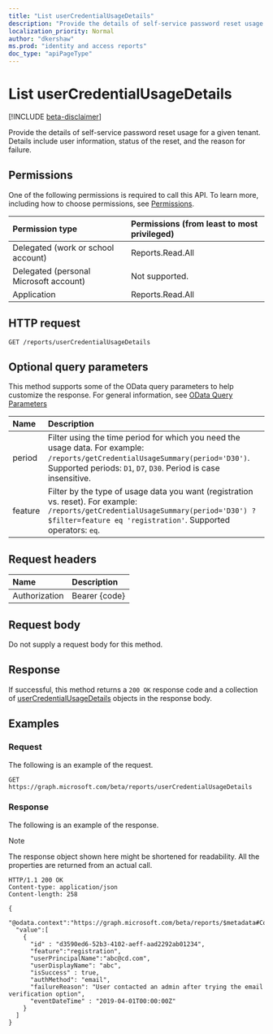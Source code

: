 ```yaml
---
title: "List userCredentialUsageDetails"
description: "Provide the details of self-service password reset usage for a given tenant."
localization_priority: Normal
author: "dkershaw"
ms.prod: "identity and access reports"
doc_type: "apiPageType"
---
```


# List userCredentialUsageDetails

[!INCLUDE [beta-disclaimer](../../includes/beta-disclaimer.md)]

Provide the details of self-service password reset usage for a given tenant. Details include user information, status of the reset, and the reason for failure.

## Permissions

One of the following permissions is required to call this API. To learn more, including how to choose permissions, see [Permissions](/graph/permissions-reference).

| Permission type                        | Permissions (from least to most privileged) |
|:---------------------------------------|:--------------------------------------------|
| Delegated (work or school account)     | Reports.Read.All |
| Delegated (personal Microsoft account) | Not supported. |
| Application                            | Reports.Read.All |

## HTTP request

<!-- { "blockType": "ignored" } -->

```http
GET /reports/userCredentialUsageDetails
```

## Optional query parameters

This method supports some of the OData query parameters to help customize the response. For general information, see [OData Query Parameters](/graph/query-parameters)

| Name | Description |
|:---- |:----------- |
| period | Filter using the time period for which you need the usage data. For example: `/reports/getCredentialUsageSummary(period='D30')`. Supported periods: `D1`, `D7`, `D30`. Period is case insensitive. |
| feature | Filter by the type of usage data you want (registration vs. reset). For example: `/reports/getCredentialUsageSummary(period='D30') ?$filter=feature eq 'registration'`. Supported operators: `eq`. |

## Request headers

| Name      |Description|
|:----------|:----------|
| Authorization | Bearer {code} |

## Request body

Do not supply a request body for this method.

## Response

If successful, this method returns a `200 OK` response code and a collection of [userCredentialUsageDetails](../resources/usercredentialusagedetails.md) objects in the response body.

## Examples

### Request

The following is an example of the request.
<!-- {
  "blockType": "request",
  "name": "get_usercredentialusagedetails"
}-->

```http
GET https://graph.microsoft.com/beta/reports/userCredentialUsageDetails
```

### Response

The following is an example of the response.

> [!NOTE]
> The response object shown here might be shortened for readability. All the properties are returned from an actual call.

<!-- {
  "blockType": "response",
  "truncated": true,
  "@odata.type": "microsoft.graph.userCredentialUsageDetails",
  "isCollection": true
} -->

```http
HTTP/1.1 200 OK
Content-type: application/json
Content-length: 258

{
  "@odata.context":"https://graph.microsoft.com/beta/reports/$metadata#Collection(microsoft.graph.getUserCredentialUsageDetails)",
  "value":[
    {
      "id" : "d3590ed6-52b3-4102-aeff-aad2292ab01234",
      "feature":"registration",
      "userPrincipalName":"abc@cd.com",
      "userDisplayName": "abc",
      "isSuccess" : true,
      "authMethod": "email",
      "failureReason": "User contacted an admin after trying the email verification option",
      "eventDateTime" : "2019-04-01T00:00:00Z"
    }
  ]
}
```

<!-- uuid: 16cd6b66-4b1a-43a1-adaf-3a886856ed98
2019-02-04 14:57:30 UTC -->
<!-- {
  "type": "#page.annotation",
  "description": "List userCredentialUsageDetails",
  "keywords": "",
  "section": "documentation",
  "tocPath": ""
}-->